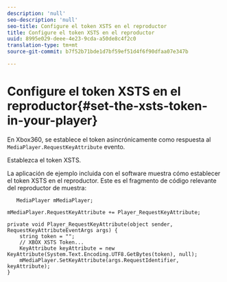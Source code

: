 ```yaml
---
description: 'null'
seo-description: 'null'
seo-title: Configure el token XSTS en el reproductor
title: Configure el token XSTS en el reproductor
uuid: 8995e029-deee-4e23-9cda-a50de8c4f2c0
translation-type: tm+mt
source-git-commit: b7f52b71bde1d7bf59ef51d4f6f90dfaa07e347b

---
```



# Configure el token XSTS en el reproductor{#set-the-xsts-token-in-your-player}

En Xbox360, se establece el token asincrónicamente como respuesta al `MediaPlayer.RequestKeyAttribute` evento.

Establezca el token XSTS.

La aplicación de ejemplo incluida con el software muestra cómo establecer el token XSTS en el reproductor. Este es el fragmento de código relevante del reproductor de muestra:

```
   MediaPlayer mMediaPlayer;  
 
mMediaPlayer.RequestKeyAttribute += Player_RequestKeyAttribute;  
 
private void Player_RequestKeyAttribute(object sender, RequestKeyAttributeEventArgs args) {  
    string token = "";  
    // XBOX XSTS Token...  
    KeyAttribute keyAttribute = new KeyAttribute(System.Text.Encoding.UTF8.GetBytes(token), null);  
    mMediaPlayer.SetKeyAttribute(args.RequestIdentifier, keyAttribute);  
} 
```


